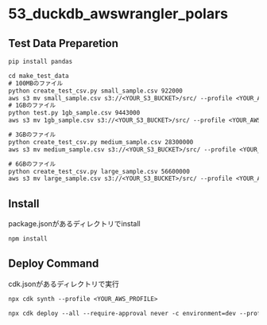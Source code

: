 # 53_duckdb_awswrangler_polars

## Test Data Preparetion

```txt
pip install pandas
```

```txt
cd make_test_data
# 100MBのファイル
python create_test_csv.py small_sample.csv 922000
aws s3 mv small_sample.csv s3://<YOUR_S3_BUCKET>/src/ --profile <YOUR_AWS_PROFILE>
# 1GBのファイル
python test.py 1gb_sample.csv 9443000
aws s3 mv 1gb_sample.csv s3://<YOUR_S3_BUCKET>/src/ --profile <YOUR_AWS_PROFILE>

# 3GBのファイル
python create_test_csv.py medium_sample.csv 28300000
aws s3 mv medium_sample.csv s3://<YOUR_S3_BUCKET>/src/ --profile <YOUR_AWS_PROFILE>

# 6GBのファイル
python create_test_csv.py large_sample.csv 56600000
aws s3 mv large_sample.csv s3://<YOUR_S3_BUCKET>/src/ --profile <YOUR_AWS_PROFILE>
```

## Install

package.jsonがあるディレクトリでinstall

```txt
npm install
```

## Deploy Command

cdk.jsonがあるディレクトリで実行

```txt
npx cdk synth --profile <YOUR_AWS_PROFILE>
```

```txt
npx cdk deploy --all --require-approval never -c environment=dev --profile <YOUR_AWS_PROFILE>
```
